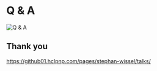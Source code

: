 # Q & A

![Q & A](slides/img/stickerJavaScript.png)

## Thank you

https://github01.hclpnp.com/pages/stephan-wissel/talks/
